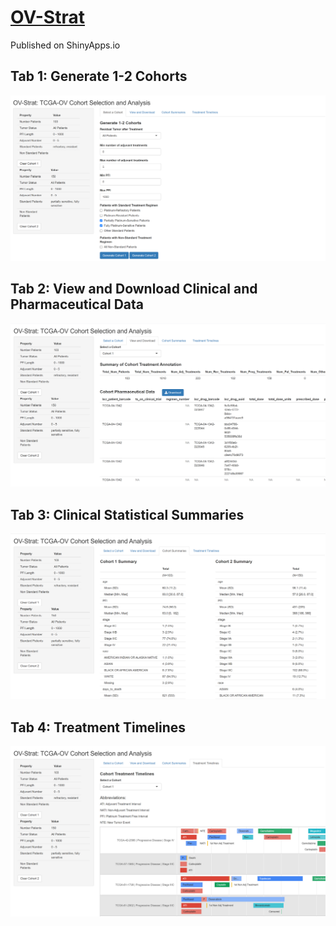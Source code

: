 # [OV-Strat](https://smwoodsshiny.shinyapps.io/OV-Strat/)

Published on ShinyApps.io

## Tab 1: Generate 1-2 Cohorts
![Tab 1](https://github.com/SydneyMW/OV-Strat/blob/main/Carousel1.png)

## Tab 2: View and Download Clinical and Pharmaceutical Data
![Tab 2](https://github.com/SydneyMW/OV-Strat/blob/main/Carousel2.png)

## Tab 3: Clinical Statistical Summaries
![Tab 3](https://github.com/SydneyMW/OV-Strat/blob/main/Carousel3.png)

## Tab 4: Treatment Timelines
![Tab 4](https://github.com/SydneyMW/OV-Strat/blob/main/Carousel4.png)
